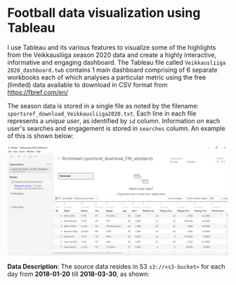 # Football data visualization using Tableau
 I use Tableau and its various features to visualize some of the highlights from the Veikkausliiga season 2020 data and create a highly interactive, informative and engaging dashboard. The Tableau file called `Veikkausliiga 2020_dashboard.twb` contains 1 main dashboard comprising of 6 separate workbooks each of which analyses a particular metric using the free (limited) data available to download in CSV format from https://fbref.com/en/ 
 
The season data is stored in a single file as noted by the filename: `sportsref_download_Veikkausliiga2020.txt`. Each line in each file represents a *unique user*, as identified by `id` column. Information on each user's searches and engagement is stored in `searches` column. An example of this is shown below:

![rawdata](screenshots/import.PNG)


**Data Description**: The source data resides in S3 `s3://<s3-bucket>` for each day from **2018-01-20** till **2018-03-30**, as shown:
```bash
